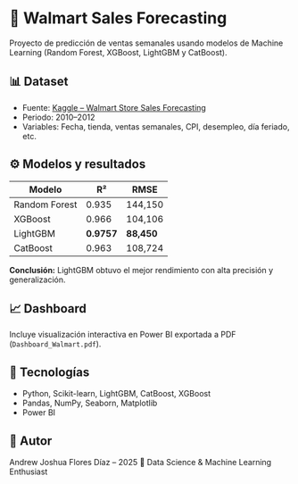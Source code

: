 # 🧠 Walmart Sales Forecasting
Proyecto de predicción de ventas semanales usando modelos de Machine Learning (Random Forest, XGBoost, LightGBM y CatBoost).

## 📊 Dataset
- Fuente: [Kaggle – Walmart Store Sales Forecasting](https://www.kaggle.com/datasets)
- Periodo: 2010–2012
- Variables: Fecha, tienda, ventas semanales, CPI, desempleo, día feriado, etc.

## ⚙️ Modelos y resultados
| Modelo | R² | RMSE |
|---------|-----|-------|
| Random Forest | 0.935 | 144,150 |
| XGBoost | 0.966 | 104,106 |
| LightGBM | **0.9757** | **88,450** |
| CatBoost | 0.963 | 108,724 |

**Conclusión:** LightGBM obtuvo el mejor rendimiento con alta precisión y generalización.

## 📈 Dashboard
Incluye visualización interactiva en Power BI exportada a PDF (`Dashboard_Walmart.pdf`).

## 🧩 Tecnologías
- Python, Scikit-learn, LightGBM, CatBoost, XGBoost  
- Pandas, NumPy, Seaborn, Matplotlib  
- Power BI

## 🧠 Autor
Andrew Joshua Flores Díaz – 2025
📍 Data Science & Machine Learning Enthusiast

